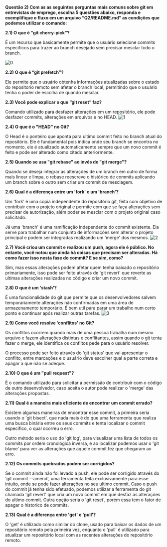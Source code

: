 **Questão 2) Com as as seguintes perguntas mais comuns sobre git em entrevistas de
emprego, escolha 5 questões abaixo, responda e exemplifique o fluxo em um arquivo
“Q2/README.md” as condições que podemos utilizar o comando:**
  
**2.1) O que é "git cherry-pick"?**

  É um recurso que basicamente permite que o usuário selecione commits especificos para trazer ao branch desejado sem precisar mesclar todo o branch. 
  
![0](https://www.dolthub.com/blog/static/b52e7ebc154750e60a0316184bc9cce0/75609/cherry-pick.png)
  
**2.2) O que é “git prefetch”?**

  Ele permite que o usuário obtenha informações atualizadas sobre o estado do repositorio remoto sem afetar o branch local, permitindo que o usuário tenha o poder de escolha de quando mesclar. 
  
**2.3) Você pode explicar o que “git reset” faz?**

  Comando utilizado para desfazer alterações em um repositório, ele pode desfazer commits, alterações em arquivos e no HEAD.
  ![1](https://res.cloudinary.com/practicaldev/image/fetch/s--x1oDKltr--/c_imagga_scale,f_auto,fl_progressive,h_900,q_auto,w_1600/https://cl.ly/063v3m0l2X3b/Image%25202018-05-21%2520at%252010.56.45%2520AM.png)
  
**2.4) O que é o "HEAD" no Git?**

  O Head é o ponteiro que aponta para ultimo commit feito no branch atual do repositório. Ele é fundamental pois indica onde seu branch se encontra no momento, ele é atualizado automaticamente sempre que um novo commit é feito e pode ser alterado como citado anteriormente.
  
**2.5) Quando se usa "git rebase" ao invés de "git merge"?**
  
  Quando se deseja integrar as alterações de um branch em outro de forma mais linear e limpa, o rebase reescreve o histórico de commits aplicando um branch sobre o outro sem criar um commit de mesclagem.
  
**2.6) Qual é a diferença entre um 'fork' e um 'branch'?**

  Um 'fork' é uma copia independente do repositório git, feita com objetivo de contribuir com o projeto original e permite com que se faça alterações sem precisar de autorização, além poder se mesclar com o projeto original caso solicitado.
  
  
  Já uma 'branch' é uma ramificação independente do commit existente. Ela serve para trabalhar num conjunto de informações sem alterar o projeto principal e podem ser integradas realizando um 'merge' dos mesmos.
  ![2](https://miro.medium.com/v2/resize:fit:1400/0*RiQZEGNoU9HmyjFP.png)
  
**2.7) Você criou um commit e realizou um push, agora ele é público. No entanto,
você notou que ainda há coisas que precisam ser alteradas. Há como fazer
isso nesta fase do commit? E se sim, como?**

  Sim, mas essas alterações podem afetar quem tenha baixado o repositório primariamente, isso pode ser feito através de 'git revert' que reverte as ultimas alterações realizadas no código e criar um novo commit.
    
**2.8) O que é um 'stash'?**

  É uma funcionalidade do git que permite que os desenvolvedores salvem temporariamente alterações não confirmadas em uma área de armazenamento temporário. É bem util para parar um trabalho num certo ponto e continuar após realizar outras tarefas.
  ![3](https://www.scaler.com/topics/images/what-is-git-stashing_thumbnail.webp)
  
**2.9) Como você resolve 'conflitos' no Git?**

  Os conflitos ocorrem quando mais de uma pessoa trabalha num mesmo arquivo e fazem alterações distintas e conflitantes, assim quando o git tenta fazer o merge, ele identifica os conflitos pede para o usuário resolver. 

  O processo pode ser feito através do 'git status' que vai apresentar o conflito, entre marcações e o usuário deve escolher qual a parte correta e apagar a que não se adeque. 
  
**2.10) O que é um "pull request"?**

  É o comando utilizado para solicitar a permissão de contribuir com o código de outro desenvolvedor, caso aceita o autor pode realizar o 'merge' das alterações propostas.
  
**2.11) Qual é a maneira mais eficiente de encontrar um commit errado?**

  Existem algumas maneiras de encontrar esse commit, a primeira seria usando o 'git bisect', que nada mais é do que uma ferramenta que realiza uma busca binária entre os seus commits e tenta localizar o commit especifico, o qual ocorreu o erro.

  Outro método seria o uso do 'git log', para visualizar uma lista de todos os commits por ordem cronológica inversa, e ao localizar podemos usar o 'git blame' para ver as alterações que aquele commit fez que chegaram ao erro.
  
  
**2.12) Os commits quebrados podem ser corrigidos?**

  Se o commit ainda não foi levado a push, ele pode ser corrigido através do 'git commit --amend', uma ferramenta feita exclusivamente para esse intuito, onde se pode fazer alterações no seu ultimo commit.
  Caso o push do commit já tenha sido efetuado, podemos utilizar a ferramenta do git chamada 'git revert' que cria um novo commit em que desfaz as alterações do ultimo commit. Outra opção seria o 'git reset', porém essa tem o fator de apagar o historico de commits.
  
**2.13) Qual é a diferença entre 'get' e 'pull'?**

  O 'get' é utilizado como similar do clone, usado para baixar os dados de um repositório remoto pela primeira vez, enquanto o 'pull' é utilizado para atualizar um repositório local com as recentes alterações do repositório remoto.
